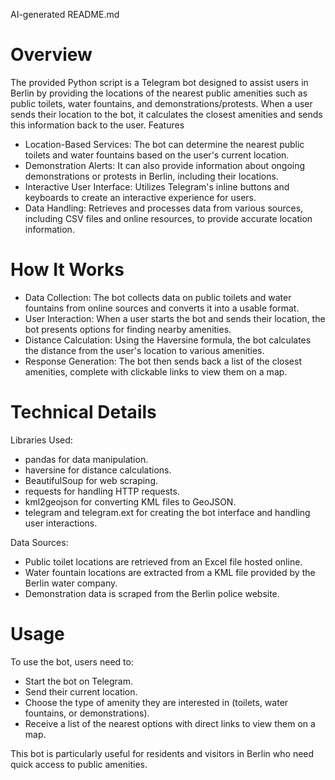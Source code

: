 AI-generated README.md


# Overview
The provided Python script is a Telegram bot designed to assist users in Berlin by providing the locations of the nearest public amenities such as public toilets, water fountains, and demonstrations/protests. When a user sends their location to the bot, it calculates the closest amenities and sends this information back to the user.
Features

- Location-Based Services: The bot can determine the nearest public toilets and water fountains based on the user's current location.
- Demonstration Alerts: It can also provide information about ongoing demonstrations or protests in Berlin, including their locations.
- Interactive User Interface: Utilizes Telegram's inline buttons and keyboards to create an interactive experience for users.
- Data Handling: Retrieves and processes data from various sources, including CSV files and online resources, to provide accurate location information.

# How It Works

- Data Collection: The bot collects data on public toilets and water fountains from online sources and converts it into a usable format.
- User Interaction: When a user starts the bot and sends their location, the bot presents options for finding nearby amenities.
- Distance Calculation: Using the Haversine formula, the bot calculates the distance from the user's location to various amenities.
- Response Generation: The bot then sends back a list of the closest amenities, complete with clickable links to view them on a map.

# Technical Details

Libraries Used:
- pandas for data manipulation.
- haversine for distance calculations.
- BeautifulSoup for web scraping.
- requests for handling HTTP requests.
- kml2geojson for converting KML files to GeoJSON.
- telegram and telegram.ext for creating the bot interface and handling user interactions.
  
Data Sources:
- Public toilet locations are retrieved from an Excel file hosted online.
- Water fountain locations are extracted from a KML file provided by the Berlin water company.
- Demonstration data is scraped from the Berlin police website.

# Usage
To use the bot, users need to:

- Start the bot on Telegram.
- Send their current location.
- Choose the type of amenity they are interested in (toilets, water fountains, or demonstrations).
- Receive a list of the nearest options with direct links to view them on a map.

This bot is particularly useful for residents and visitors in Berlin who need quick access to public amenities.

